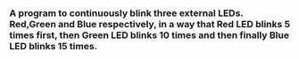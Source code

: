 ### A program to continuously blink three external LEDs. Red,Green and  Blue respectively, in a way that Red LED blinks 5 times first, then Green LED blinks 10 times and then finally Blue LED blinks 15 times.